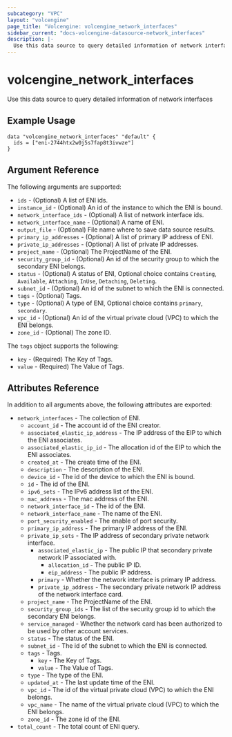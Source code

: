 ```yaml
---
subcategory: "VPC"
layout: "volcengine"
page_title: "Volcengine: volcengine_network_interfaces"
sidebar_current: "docs-volcengine-datasource-network_interfaces"
description: |-
  Use this data source to query detailed information of network interfaces
---
```

# volcengine_network_interfaces
Use this data source to query detailed information of network interfaces
## Example Usage
```hcl
data "volcengine_network_interfaces" "default" {
  ids = ["eni-2744htx2w0j5s7fap8t3ivwze"]
}
```
## Argument Reference
The following arguments are supported:
* `ids` - (Optional) A list of ENI ids.
* `instance_id` - (Optional) An id of the instance to which the ENI is bound.
* `network_interface_ids` - (Optional) A list of network interface ids.
* `network_interface_name` - (Optional) A name of ENI.
* `output_file` - (Optional) File name where to save data source results.
* `primary_ip_addresses` - (Optional) A list of primary IP address of ENI.
* `private_ip_addresses` - (Optional) A list of private IP addresses.
* `project_name` - (Optional) The ProjectName of the ENI.
* `security_group_id` - (Optional) An id of the security group to which the secondary ENI belongs.
* `status` - (Optional) A status of ENI, Optional choice contains `Creating`, `Available`, `Attaching`, `InUse`, `Detaching`, `Deleting`.
* `subnet_id` - (Optional) An id of the subnet to which the ENI is connected.
* `tags` - (Optional) Tags.
* `type` - (Optional) A type of ENI, Optional choice contains `primary`, `secondary`.
* `vpc_id` - (Optional) An id of the virtual private cloud (VPC) to which the ENI belongs.
* `zone_id` - (Optional) The zone ID.

The `tags` object supports the following:

* `key` - (Required) The Key of Tags.
* `value` - (Required) The Value of Tags.

## Attributes Reference
In addition to all arguments above, the following attributes are exported:
* `network_interfaces` - The collection of ENI.
    * `account_id` - The account id of the ENI creator.
    * `associated_elastic_ip_address` - The IP address of the EIP to which the ENI associates.
    * `associated_elastic_ip_id` - The allocation id of the EIP to which the ENI associates.
    * `created_at` - The create time of the ENI.
    * `description` - The description of the ENI.
    * `device_id` - The id of the device to which the ENI is bound.
    * `id` - The id of the ENI.
    * `ipv6_sets` - The IPv6 address list of the ENI.
    * `mac_address` - The mac address of the ENI.
    * `network_interface_id` - The id of the ENI.
    * `network_interface_name` - The name of the ENI.
    * `port_security_enabled` - The enable of port security.
    * `primary_ip_address` - The primary IP address of the ENI.
    * `private_ip_sets` - The IP address of secondary private network interface.
        * `associated_elastic_ip` - The public IP that secondary private network IP associated with.
            * `allocation_id` - The public IP ID.
            * `eip_address` - The public IP address.
        * `primary` - Whether the network interface is primary IP address.
        * `private_ip_address` - The secondary private network IP address of the network interface card.
    * `project_name` - The ProjectName of the ENI.
    * `security_group_ids` - The list of the security group id to which the secondary ENI belongs.
    * `service_managed` - Whether the network card has been authorized to be used by other account services.
    * `status` - The status of the ENI.
    * `subnet_id` - The id of the subnet to which the ENI is connected.
    * `tags` - Tags.
        * `key` - The Key of Tags.
        * `value` - The Value of Tags.
    * `type` - The type of the ENI.
    * `updated_at` - The last update time of the ENI.
    * `vpc_id` - The id of the virtual private cloud (VPC) to which the ENI belongs.
    * `vpc_name` - The name of the virtual private cloud (VPC) to which the ENI belongs.
    * `zone_id` - The zone id of the ENI.
* `total_count` - The total count of ENI query.


